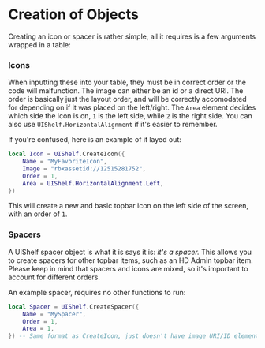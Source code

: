 # Creation of Objects

Creating an icon or spacer is rather simple, all it requires is a few arguments wrapped in a table:

### Icons

When inputting these into your table, they must be in correct order or the code will malfunction. The image can either be an id or a direct URI. The order is basically just the layout order, and will be correctly accomodated for depending on if it was placed on the left/right. The `Area` element decides which side the icon is on, `1` is the left side, while `2` is the right side. You can also use `UIShelf.HorizontalAlignment` if it's easier to remember.

If you're confused, here is an example of it layed out:

```lua
local Icon = UIShelf.CreateIcon({
	Name = "MyFavoriteIcon",
	Image = "rbxassetid://12515281752",
	Order = 1,
	Area = UIShelf.HorizontalAlignment.Left,
})
```

This will create a new and basic topbar icon on the left side of the screen, with an order of `1`.

### Spacers

A UIShelf spacer object is what it is says it is: *it's a spacer.* This allows you to create spacers for other topbar items, such as an HD Admin topbar item. Please keep in mind that spacers and icons are mixed, so it's important to account for different orders.

An example spacer, requires no other functions to run:

```lua
local Spacer = UIShelf.CreateSpacer({
	Name = "MySpacer",
	Order = 1,
	Area = 1,
}) -- Same format as CreateIcon, just doesn't have image URI/ID element
```